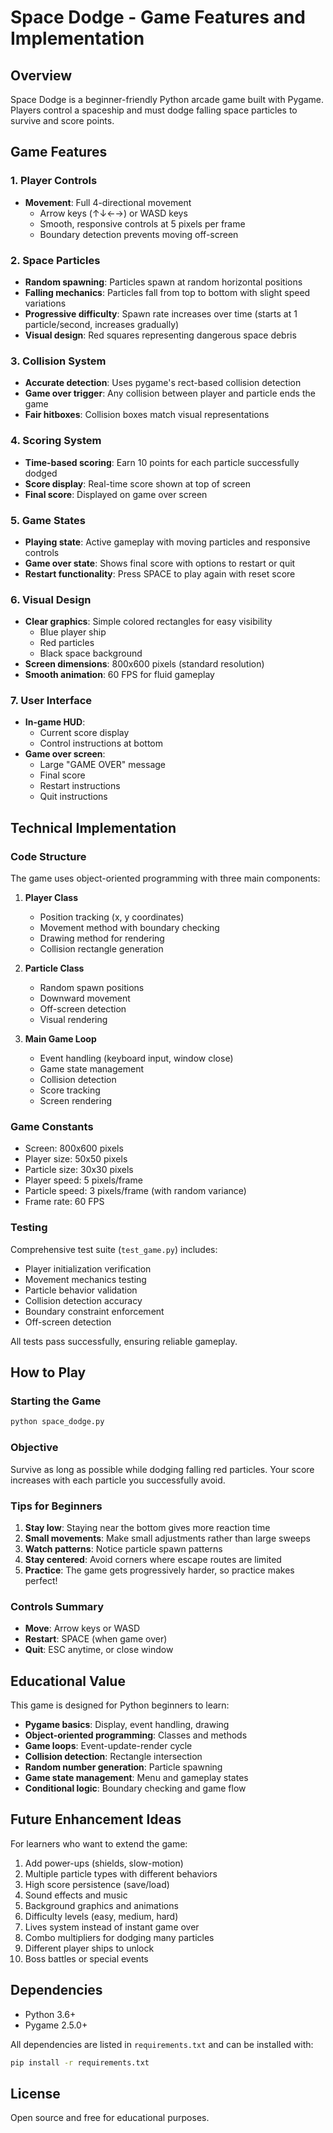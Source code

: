 # Space Dodge - Game Features and Implementation

## Overview
Space Dodge is a beginner-friendly Python arcade game built with Pygame. Players control a spaceship and must dodge falling space particles to survive and score points.

## Game Features

### 1. Player Controls
- **Movement**: Full 4-directional movement
  - Arrow keys (↑↓←→) or WASD keys
  - Smooth, responsive controls at 5 pixels per frame
  - Boundary detection prevents moving off-screen

### 2. Space Particles
- **Random spawning**: Particles spawn at random horizontal positions
- **Falling mechanics**: Particles fall from top to bottom with slight speed variations
- **Progressive difficulty**: Spawn rate increases over time (starts at 1 particle/second, increases gradually)
- **Visual design**: Red squares representing dangerous space debris

### 3. Collision System
- **Accurate detection**: Uses pygame's rect-based collision detection
- **Game over trigger**: Any collision between player and particle ends the game
- **Fair hitboxes**: Collision boxes match visual representations

### 4. Scoring System
- **Time-based scoring**: Earn 10 points for each particle successfully dodged
- **Score display**: Real-time score shown at top of screen
- **Final score**: Displayed on game over screen

### 5. Game States
- **Playing state**: Active gameplay with moving particles and responsive controls
- **Game over state**: Shows final score with options to restart or quit
- **Restart functionality**: Press SPACE to play again with reset score

### 6. Visual Design
- **Clear graphics**: Simple colored rectangles for easy visibility
  - Blue player ship
  - Red particles
  - Black space background
- **Screen dimensions**: 800x600 pixels (standard resolution)
- **Smooth animation**: 60 FPS for fluid gameplay

### 7. User Interface
- **In-game HUD**: 
  - Current score display
  - Control instructions at bottom
- **Game over screen**:
  - Large "GAME OVER" message
  - Final score
  - Restart instructions
  - Quit instructions

## Technical Implementation

### Code Structure
The game uses object-oriented programming with three main components:

1. **Player Class**
   - Position tracking (x, y coordinates)
   - Movement method with boundary checking
   - Drawing method for rendering
   - Collision rectangle generation

2. **Particle Class**
   - Random spawn positions
   - Downward movement
   - Off-screen detection
   - Visual rendering

3. **Main Game Loop**
   - Event handling (keyboard input, window close)
   - Game state management
   - Collision detection
   - Score tracking
   - Screen rendering

### Game Constants
- Screen: 800x600 pixels
- Player size: 50x50 pixels
- Particle size: 30x30 pixels
- Player speed: 5 pixels/frame
- Particle speed: 3 pixels/frame (with random variance)
- Frame rate: 60 FPS

### Testing
Comprehensive test suite (`test_game.py`) includes:
- Player initialization verification
- Movement mechanics testing
- Particle behavior validation
- Collision detection accuracy
- Boundary constraint enforcement
- Off-screen detection

All tests pass successfully, ensuring reliable gameplay.

## How to Play

### Starting the Game
```bash
python space_dodge.py
```

### Objective
Survive as long as possible while dodging falling red particles. Your score increases with each particle you successfully avoid.

### Tips for Beginners
1. **Stay low**: Staying near the bottom gives more reaction time
2. **Small movements**: Make small adjustments rather than large sweeps
3. **Watch patterns**: Notice particle spawn patterns
4. **Stay centered**: Avoid corners where escape routes are limited
5. **Practice**: The game gets progressively harder, so practice makes perfect!

### Controls Summary
- **Move**: Arrow keys or WASD
- **Restart**: SPACE (when game over)
- **Quit**: ESC anytime, or close window

## Educational Value

This game is designed for Python beginners to learn:
- **Pygame basics**: Display, event handling, drawing
- **Object-oriented programming**: Classes and methods
- **Game loops**: Event-update-render cycle
- **Collision detection**: Rectangle intersection
- **Random number generation**: Particle spawning
- **Game state management**: Menu and gameplay states
- **Conditional logic**: Boundary checking and game flow

## Future Enhancement Ideas

For learners who want to extend the game:
1. Add power-ups (shields, slow-motion)
2. Multiple particle types with different behaviors
3. High score persistence (save/load)
4. Sound effects and music
5. Background graphics and animations
6. Difficulty levels (easy, medium, hard)
7. Lives system instead of instant game over
8. Combo multipliers for dodging many particles
9. Different player ships to unlock
10. Boss battles or special events

## Dependencies
- Python 3.6+
- Pygame 2.5.0+

All dependencies are listed in `requirements.txt` and can be installed with:
```bash
pip install -r requirements.txt
```

## License
Open source and free for educational purposes.
